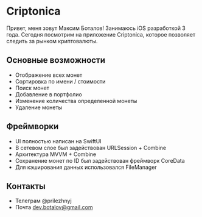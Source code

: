 # Criptoniсa
Привет, меня зовут Максим Боталов! Занимаюсь iOS разработкой 3 года.
Сегодня посмотрим на приложение Criptoniсa, которое позволяет следить за рынком криптовалюты.

## Основные возможности
- Отображение всех монет
- Сортировка по имени / стоимости
- Поиск монет
- Добавление в портфолио
- Изменение количества определенной монеты
- Удаление монеты

## Фреймворки
- UI полностью написан на SwiftUI
- В сетевом слое был задействован URLSession + Combine
- Архитектура MVVM + Combine
- Сохранение монет по ID был задействован фреймворк CoreData
- Для кэширования данных использовался FileManager

## Контакты
- Телеграм @prilezhnyj
- Почта dev.botalov@gmail.com
